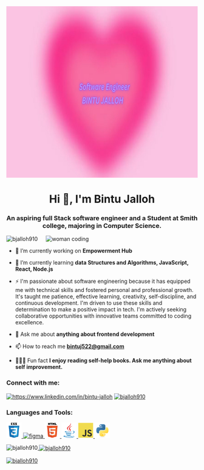 <img align="center" alt="banner" width="800" height="450" src="./web_development.jpg">
<h1 align="center">Hi 👋, I'm Bintu Jalloh</h1>
<h3 align="center">An aspiring full Stack software engineer and a Student at Smith college, majoring in Computer Science.</h3>
<img align="right" alt="woman coding" width="400" src="https://media.giphy.com/media/7v9opQEsqFRAlYs6mq/giphy.gif">

<p align="left"> <img src="https://komarev.com/ghpvc/?username=bjalloh910&label=Profile%20views&color=0e75b6&style=flat" alt="bjalloh910" /> </p>

- 🔭 I’m currently working on **Empowerment Hub**

- 🌱 I’m currently learning **data Structures and Algorithms, JavaScript, React, Node.js**

- ⚡ I'm passionate about software engineering because it has equipped me with technical skills and fostered personal and professional growth. It's taught me patience, effective learning, creativity, self-discipline, and continuous development. I'm driven to use these skills and determination to make a positive impact in tech. I'm actively seeking collaborative opportunities with innovative teams committed to coding excellence.

- 💬 Ask me about **anything about frontend development**

- 📫 How to reach me **bintuj522@gmail.com**

- 🚴🏽‍♀️ Fun fact **I enjoy reading self-help books. Ask me anything about self improvement.**

<h3 align="left">Connect with me:</h3>
<p align="left">
<a href="https://linkedin.com/in/https://www.linkedin.com/in/bintu-jalloh" target="blank"><img align="center" src="https://raw.githubusercontent.com/rahuldkjain/github-profile-readme-generator/master/src/images/icons/Social/linked-in-alt.svg" alt="https://www.linkedin.com/in/bintu-jalloh" height="30" width="40" /></a>
<a href="https://www.leetcode.com/bjalloh910" target="blank"><img align="center" src="https://raw.githubusercontent.com/rahuldkjain/github-profile-readme-generator/master/src/images/icons/Social/leet-code.svg" alt="bjalloh910" height="30" width="40" /></a>
</p>

<h3 align="left">Languages and Tools:</h3>
<p align="left"> <a href="https://www.w3schools.com/css/" target="_blank" rel="noreferrer"> <img src="https://raw.githubusercontent.com/devicons/devicon/master/icons/css3/css3-original-wordmark.svg" alt="css3" width="40" height="40"/> </a> <a href="https://www.figma.com/" target="_blank" rel="noreferrer"> <img src="https://www.vectorlogo.zone/logos/figma/figma-icon.svg" alt="figma" width="40" height="40"/> </a> <a href="https://www.w3.org/html/" target="_blank" rel="noreferrer"> <img src="https://raw.githubusercontent.com/devicons/devicon/master/icons/html5/html5-original-wordmark.svg" alt="html5" width="40" height="40"/> </a> <a href="https://www.java.com" target="_blank" rel="noreferrer"> <img src="https://raw.githubusercontent.com/devicons/devicon/master/icons/java/java-original.svg" alt="java" width="40" height="40"/> </a> <a href="https://developer.mozilla.org/en-US/docs/Web/JavaScript" target="_blank" rel="noreferrer"> <img src="https://raw.githubusercontent.com/devicons/devicon/master/icons/javascript/javascript-original.svg" alt="javascript" width="40" height="40"/> </a>  <a href="https://www.python.org" target="_blank" rel="noreferrer"> <img src="https://raw.githubusercontent.com/devicons/devicon/master/icons/python/python-original.svg" alt="python" width="40" height="40"/> 

<p><img align="left" src="https://github-readme-stats.vercel.app/api/top-langs?username=bjalloh910&show_icons=true&locale=en&layout=compact" alt="bjalloh910" /></p>

<p>&nbsp;<img align="center" src="https://github-readme-stats.vercel.app/api?username=bjalloh910&show_icons=true&locale=en" alt="bjalloh910" /></p>

<p><img align="center" src="https://github-readme-streak-stats.herokuapp.com/?user=bjalloh910&" alt="bjalloh910" /></p>

